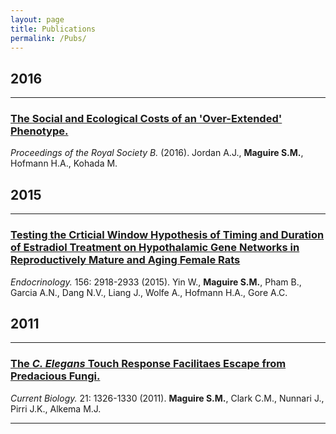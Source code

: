 ```yaml
---
layout: page
title: Publications
permalink: /Pubs/
---
```


## 2016
________________________________

### [The Social and Ecological Costs of an 'Over-Extended' Phenotype.](http://rspb.royalsocietypublishing.org/content/283/1822/20152359)
*Proceedings of the Royal Society B.* (2016). Jordan A.J., **Maguire S.M.**, Hofmann H.A., Kohada M.


## 2015
__________________________________

### [Testing the Crticial Window Hypothesis of Timing and Duration of Estradiol Treatment on Hypothalamic Gene Networks in Reproductively Mature and Aging Female Rats](http://press.endocrine.org/doi/10.1210/en.2015-1032?url_ver=Z39.88-2003&rfr_id=ori%3Arid%3Acrossref.org&rfr_dat=cr_pub%3Dpubmed&)
*Endocrinology.* 156: 2918-2933 (2015).
Yin W., **Maguire S.M.**, Pham B., Garcia A.N., Dang N.V., Liang J., Wolfe A., Hofmann H.A., Gore A.C.

## 2011
_________________________________

### [The *C. Elegans* Touch Response Facilitaes Escape from Predacious Fungi.](http://www.cell.com/current-biology/abstract/S0960-9822(11)00769-X?_returnURL=http%3A%2F%2Flinkinghub.elsevier.com%2Fretrieve%2Fpii%2FS096098221100769X%3Fshowall%3Dtrue)
*Current Biology.* 21: 1326-1330 (2011). **Maguire S.M.**, Clark C.M., Nunnari J., Pirri J.K., Alkema M.J. 

___________________________________